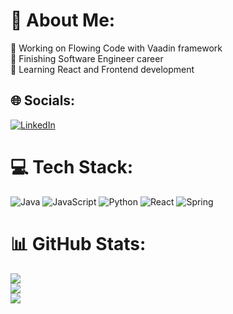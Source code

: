 # 💫 About Me:
🔭 Working on Flowing Code with Vaadin framework<br>📖 Finishing Software Engineer career<br>🌱 Learning React and Frontend development


## 🌐 Socials:
[![LinkedIn](https://img.shields.io/badge/LinkedIn-%230077B5.svg?logo=linkedin&logoColor=white)](https://www.linkedin.com/in/federico-quarin/) 

# 💻 Tech Stack:
![Java](https://img.shields.io/badge/java-%23ED8B00.svg?style=flat&logo=openjdk&logoColor=white) ![JavaScript](https://img.shields.io/badge/javascript-%23323330.svg?style=flat&logo=javascript&logoColor=%23F7DF1E) ![Python](https://img.shields.io/badge/python-3670A0?style=flat&logo=python&logoColor=ffdd54) ![React](https://img.shields.io/badge/react-%2320232a.svg?style=flat&logo=react&logoColor=%2361DAFB) ![Spring](https://img.shields.io/badge/spring-%236DB33F.svg?style=flat&logo=spring&logoColor=white)
# 📊 GitHub Stats:
![](https://github-readme-stats.vercel.app/api?username=FedericoQuarin&theme=dark&hide_border=true&include_all_commits=false&count_private=false)<br/>
![](https://github-readme-streak-stats.herokuapp.com/?user=FedericoQuarin&theme=dark&hide_border=true)<br/>
![](https://github-readme-stats.vercel.app/api/top-langs/?username=FedericoQuarin&theme=dark&hide_border=true&include_all_commits=false&count_private=false&layout=compact)

<!-- Proudly created with GPRM ( https://gprm.itsvg.in ) -->
